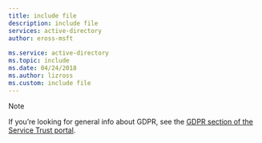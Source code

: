 ```yaml
---
title: include file
description: include file
services: active-directory
author: eross-msft
 
ms.service: active-directory
ms.topic: include
ms.date: 04/24/2018
ms.author: lizross
ms.custom: include file
---
```


>[!Note] 
>If you’re looking for general info about GDPR, see the [GDPR section of the Service Trust portal](https://servicetrust.microsoft.com/ViewPage/GDPRGetStarted).
